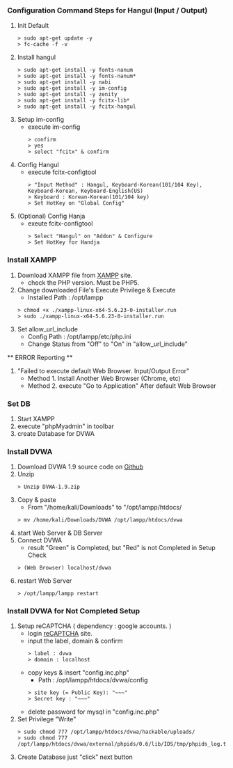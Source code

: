 ### Configuration Command Steps for Hangul (Input / Output)
1. Init Default
   ```
   > sudo apt-get update -y
   > fc-cache -f -v
   ```
2. Install hangul 
   ```
   > sudo apt-get install -y fonts-nanum
   > sudo apt-get install -y fonts-nanum*
   > sudo apt-get install -y nabi
   > sudo apt-get install -y im-config
   > sudo apt-get install -y zenity
   > sudo apt-get install -y fcitx-lib*
   > sudo apt-get install -y fcitx-hangul
   ```
3. Setup im-config
   + execute im-config
      ```
      > confirm
      > yes
      > select "fcitx" & confirm
      ```
4. Config Hangul
   + execute fcitx-configtool
      ```
      > "Input Method" : Hangul, Keyboard-Korean(101/104 Key), Keyboard-Korean, Keyboard-English(US)
      > Keyboard : Korean-Korean(101/104 key)
      > Set HotKey on "Global Config"
      ```
5. (Optional) Config Hanja
   + exeute fcitx-configtool
      ```
      > Select "Hangul" on "Addon" & Configure
      > Set HotKey for Handja
      ```


### Install XAMPP
1. Download XAMPP file from [XAMPP][1] site.
   + check the PHP version. Must be PHP5.
2. Change downloaded File's Execute Privilege & Execute
   + Installed Path : /opt/lampp
   ```
   > chmod +x ./xampp-linux-x64-5.6.23-0-installer.run
   > sudo ./xampp-linux-x64-5.6.23-0-installer.run
   ```
3. Set allow_url_include 
   + Config Path : /opt/lampp/etc/php.ini
   + Change Status from "Off" to "On" in "allow_url_include"

** ERROR Reporting **
1. "Failed to execute default Web Browser. Input/Output Error"
   + Method 1. Install Another Web Browser (Chrome, etc)
   + Method 2. execute "Go to Application" After default Web Browser


### Set DB
1. Start XAMPP
2. execute "phpMyadmin" in toolbar
3. create Database for DVWA


### Install DVWA
1. Download DVWA 1.9 source code on [Github][2]
2. Unzip
   ```
   > Unzip DVWA-1.9.zip
   ```
3. Copy & paste 
   + From "/home/kali/Downloads" to "/opt/lampp/htdocs/
   ```
   > mv /home/kali/Downloads/DVWA /opt/lampp/htdocs/dvwa
   ```
4. start Web Server & DB Server
5. Connect DVWA
   + result "Green" is Completed, but "Red" is not Completed in Setup Check
   ```
   > (Web Browser) localhost/dvwa
   ```
6. restart Web Server
   ```
   > /opt/lampp/lampp restart
   ```



### Install DVWA for Not Completed Setup
1. Setup reCAPTCHA ( dependency : google accounts. )
   + login [reCAPTCHA][3] site.
   + input the label, domain & confirm
      ```
      > label : dvwa
      > domain : localhost
      ```
   + copy keys & insert "config.inc.php"
      + Path : /opt/lampp/htdocs/dvwa/config
      ```
      > site key (= Public Key): "~~~"
      > Secret key : "~~~"
      ```
   + delete password for mysql in "config.inc.php"
2. Set Privilege "Write"
   ```
   > sudo chmod 777 /opt/lampp/htdocs/dvwa/hackable/uploads/
   > sudo chmod 777 /opt/lampp/htdocs/dvwa/external/phpids/0.6/lib/IDS/tmp/phpids_log.txt
   ```
3. Create Database just "click" next button


[1]:https://www.apachefriends.org/index.html
[2]:https://github.com/ethicalhack3r/DVWA/releases
[3]:https://www.google.com/recaptcha/intro/v3.html